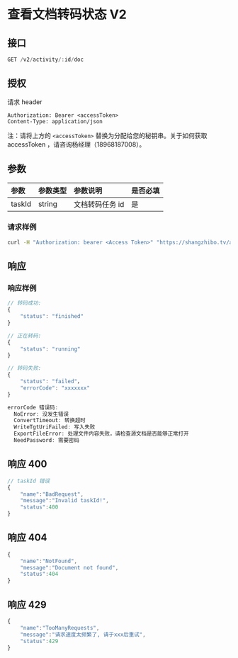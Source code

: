 # 查看文档转码状态 V2

## 接口

```javascript
GET /v2/activity/:id/doc
```

## 授权

请求 header

```http
Authorization: Bearer <accessToken>
Content-Type: application/json
```

注：请将上方的 `<accessToken>` 替换为分配给您的秘钥串。关于如何获取 accessToken ，请咨询杨经理（18968187008）。

## 参数

| 参数 | 参数类型 | 参数说明 | 是否必填 |
| :--- | :--- | :--- | :--- |
| taskId | string | 文档转码任务 id | 是 |

### 请求样例

```bash
curl -H "Authorization: bearer <Access Token>" "https://shangzhibo.tv/api/v2/activity/:id/doc?taskId=ef141163-2572-49fe-951a-1501cb7ce914"
```

## 响应

### 响应样例

```javascript
// 转码成功:
{
    "status": "finished"
}

// 正在转码:
{
    "status": "running"
}

// 转码失败:
{
    "status": "failed"，
    "errorCode": "xxxxxxx"
}

errorCode 错误码:
  NoError: 没发生错误
  ConvertTimeout: 转换超时
  WriteTgtUriFailed: 写入失败
  ExportFileError: 处理文件内容失败，请检查源文档是否能够正常打开
  NeedPassword: 需要密码
```

## 响应 400

```javascript
// taskId 错误
{
    "name":"BadRequest",
    "message":"Invalid taskId!",
    "status":400
}
```

## 响应 404

```javascript
{
    "name":"NotFound",
    "message":"Document not found",
    "status":404
}
```

## 响应 429

```javascript
{
    "name":"TooManyRequests",
    "message":"请求速度太频繁了, 请于xxx后重试",
    "status":429
}
```


